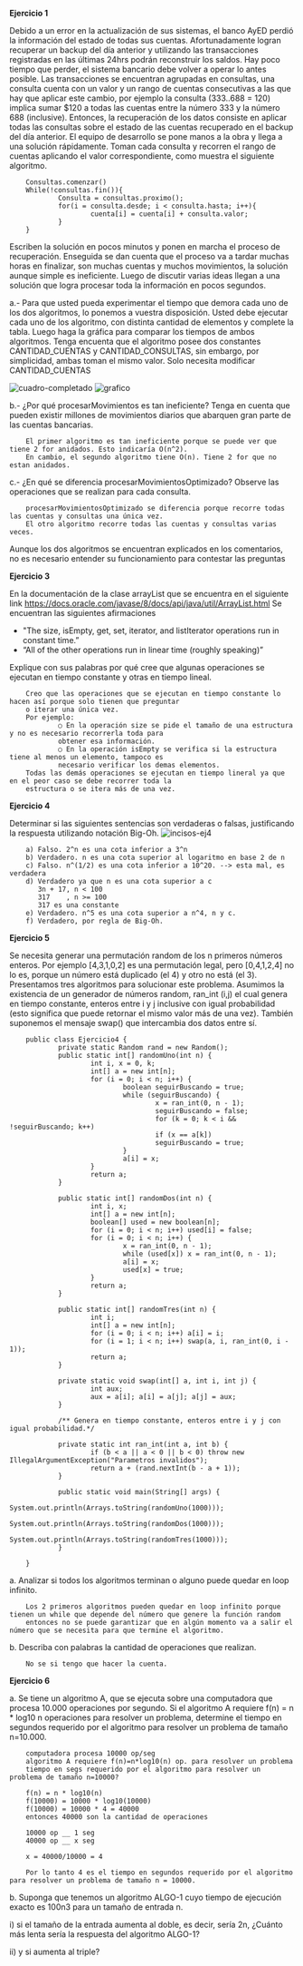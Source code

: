 **Ejercicio 1**

Debido a un error en la actualización de sus sistemas, el banco AyED perdió la información del
estado de todas sus cuentas. Afortunadamente logran recuperar un backup del día anterior y
utilizando las transacciones registradas en las últimas 24hrs podrán reconstruir los saldos. Hay poco
tiempo que perder, el sistema bancario debe volver a operar lo antes posible.
Las transacciones se encuentran agrupadas en consultas, una consulta cuenta con un valor y un
rango de cuentas consecutivas a las que hay que aplicar este cambio, por ejemplo la consulta
(333..688 = 120) implica sumar $120 a todas las cuentas entre la número 333 y la número 688
(inclusive). Entonces, la recuperación de los datos consiste en aplicar todas las consultas sobre el
estado de las cuentas recuperado en el backup del día anterior.
El equipo de desarrollo se pone manos a la obra y llega a una solución rápidamente. Toman cada
consulta y recorren el rango de cuentas aplicando el valor correspondiente, como muestra el
siguiente algoritmo.

        Consultas.comenzar()
        While(!consultas.fin()){
                Consulta = consultas.proximo();
                for(i = consulta.desde; i < consulta.hasta; i++){
                        cuenta[i] = cuenta[i] + consulta.valor;
                }
        }

Escriben la solución en pocos minutos y ponen en marcha el proceso de recuperación. Enseguida se
dan cuenta que el proceso va a tardar muchas horas en finalizar, son muchas cuentas y muchos
movimientos, la solución aunque simple es ineficiente. Luego de discutir varias ideas llegan a una
solución que logra procesar toda la información en pocos segundos.

a.- Para que usted pueda experimentar el tiempo que demora cada uno de los dos algoritmos, lo
ponemos a vuestra disposición. Usted debe ejecutar cada uno de los algoritmo, con distinta cantidad
de elementos y complete la tabla. Luego haga la gráfica para comparar los tiempos de ambos
algoritmos. Tenga encuenta que el algoritmo posee dos constantes CANTIDAD_CUENTAS y
CANTIDAD_CONSULTAS, sin embargo, por simplicidad, ambas toman el mismo valor. Solo necesita
modificar CANTIDAD_CUENTAS 

![cuadro-completado](https://github.com/annecchiniv/informatica-unlp/blob/master/2DO%20A%C3%91O/AYED%20REDICTADO%202020/TE/cuadro-ej1.jpg?raw=true)
![grafico](https://github.com/annecchiniv/informatica-unlp/blob/master/2DO%20A%C3%91O/AYED%20REDICTADO%202020/TE/grafico-ej1.jpg?raw=true)

b.- ¿Por qué procesarMovimientos es tan ineficiente? Tenga en cuenta que pueden existir millones
de movimientos diarios que abarquen gran parte de las cuentas bancarias.

        El primer algoritmo es tan ineficiente porque se puede ver que tiene 2 for anidados. Esto indicaría O(n^2).
        En cambio, el segundo algoritmo tiene O(n). Tiene 2 for que no estan anidados. 

c.- ¿En qué se diferencia procesarMovimientosOptimizado? Observe las operaciones que se
realizan para cada consulta.

        procesarMovimientosOptimizado se diferencia porque recorre todas las cuentas y consultas una única vez.
        El otro algoritmo recorre todas las cuentas y consultas varias veces. 

Aunque los dos algoritmos se encuentran explicados en los comentarios, no es necesario entender
su funcionamiento para contestar las preguntas

**Ejercicio 3**

En la documentación de la clase arrayList que se encuentra en el siguiente link
https://docs.oracle.com/javase/8/docs/api/java/util/ArrayList.html
Se encuentran las siguientes afirmaciones
* "The size, isEmpty, get, set, iterator, and listIterator operations run in constant time.”
* “All of the other operations run in linear time (roughly speaking)”

Explique con sus palabras por qué cree que algunas operaciones se ejecutan en tiempo constante y otras en tiempo lineal.

        Creo que las operaciones que se ejecutan en tiempo constante lo hacen así porque solo tienen que preguntar 
        o iterar una única vez. 
        Por ejemplo:
                ○ En la operación size se pide el tamaño de una estructura y no es necesario recorrerla toda para 
                obtener esa información.
                ○ En la operación isEmpty se verifica si la estructura tiene al menos un elemento, tampoco es 
                necesario verificar los demas elementos. 
        Todas las demás operaciones se ejecutan en tiempo lineral ya que en el peor caso se debe recorrer toda la 
        estructura o se itera más de una vez.
        
**Ejercicio 4**

Determinar si las siguientes sentencias son verdaderas o falsas, justificando la respuesta
utilizando notación Big-Oh.
![incisos-ej4](https://github.com/annecchiniv/informatica-unlp/blob/master/2DO%20A%C3%91O/AYED%20REDICTADO%202020/TE/incisos-ej4.jpg?raw=true)

        a) Falso. 2^n es una cota inferior a 3^n
        b) Verdadero. n es una cota superior al logaritmo en base 2 de n
        c) Falso. n^(1/2) es una cota inferior a 10^20. --> esta mal, es verdadera
        d) Verdadero ya que n es una cota superior a c
           3n + 17, n < 100
           317    , n >= 100 
           317 es una constante
        e) Verdadero. n^5 es una cota superior a n^4, n y c.
        f) Verdadero, por regla de Big-Oh.
        
**Ejercicio 5**

Se necesita generar una permutación random de los n primeros números enteros. Por ejemplo [4,3,1,0,2] es una 
permutación legal, pero [0,4,1,2,4] no lo es, porque un número está duplicado (el 4) y otro no está (el 3). 
Presentamos tres algoritmos para solucionar este problema. Asumimos la existencia de un generador de números random, 
ran_int (i,j) el cual genera en tiempo constante, enteros entre i y j inclusive con igual probabilidad 
(esto significa que puede retornar el mismo valor más de una vez). 
También suponemos el mensaje swap() que intercambia dos datos entre sí. 

        public class Ejercicio4 {
                private static Random rand = new Random();
                public static int[] randomUno(int n) {
                        int i, x = 0, k;
                        int[] a = new int[n];
                        for (i = 0; i < n; i++) {
                                boolean seguirBuscando = true;
                                while (seguirBuscando) {
                                        x = ran_int(0, n - 1);
                                        seguirBuscando = false;
                                        for (k = 0; k < i && !seguirBuscando; k++)
                                        if (x == a[k])
                                        seguirBuscando = true;
                                }
                                a[i] = x;
                        }
                        return a;
                }
                
                public static int[] randomDos(int n) {
                        int i, x;
                        int[] a = new int[n];
                        boolean[] used = new boolean[n];
                        for (i = 0; i < n; i++) used[i] = false;
                        for (i = 0; i < n; i++) {
                                x = ran_int(0, n - 1);
                                while (used[x]) x = ran_int(0, n - 1);
                                a[i] = x;
                                used[x] = true;
                        }
                        return a;
                }
                
                public static int[] randomTres(int n) {
                        int i;
                        int[] a = new int[n];
                        for (i = 0; i < n; i++) a[i] = i;
                        for (i = 1; i < n; i++) swap(a, i, ran_int(0, i - 1));
                        return a;
                }
                
                private static void swap(int[] a, int i, int j) {
                        int aux;
                        aux = a[i]; a[i] = a[j]; a[j] = aux;
                }
                
                /** Genera en tiempo constante, enteros entre i y j con igual probabilidad.*/
                
                private static int ran_int(int a, int b) {
                        if (b < a || a < 0 || b < 0) throw new IllegalArgumentException("Parametros invalidos");
                        return a + (rand.nextInt(b - a + 1));
                }
                
                public static void main(String[] args) {
                        System.out.println(Arrays.toString(randomUno(1000)));
                        System.out.println(Arrays.toString(randomDos(1000)));
                        System.out.println(Arrays.toString(randomTres(1000)));
                }
               
        }

a. Analizar si todos los algoritmos terminan o alguno puede quedar en loop infinito.

        Los 2 primeros algoritmos pueden quedar en loop infinito porque tienen un while que depende del número que genere la función random
        entonces no se puede garantizar que en algún momento va a salir el número que se necesita para que termine el algoritmo. 

b. Describa con palabras la cantidad de operaciones que realizan. 

        No se si tengo que hacer la cuenta.

**Ejercicio 6**

a. Se tiene un algoritmo A, que se ejecuta sobre una computadora que procesa 10.000 operaciones
por segundo. Si el algoritmo A requiere f(n) = n * log10 n operaciones para resolver un problema,
determine el tiempo en segundos requerido por el algoritmo para resolver un problema de tamaño
n=10.000.

        computadora procesa 10000 op/seg
        algoritmo A requiere f(n)=n*log10(n) op. para resolver un problema
        tiempo en segs requerido por el algoritmo para resolver un problema de tamaño n=10000?
        
        f(n) = n * log10(n)
        f(10000) = 10000 * log10(10000)
        f(10000) = 10000 * 4 = 40000 
        entonces 40000 son la cantidad de operaciones
        
        10000 op __ 1 seg
        40000 op __ x seg
        
        x = 40000/10000 = 4 
        
        Por lo tanto 4 es el tiempo en segundos requerido por el algoritmo para resolver un problema de tamaño n = 10000.

b. Suponga que tenemos un algoritmo ALGO-1 cuyo tiempo de ejecución exacto es 100n3
 para un tamaño de entrada n.
 
i) si el tamaño de la entrada aumenta al doble, es decir, sería 2n, ¿Cuánto más lenta sería la
respuesta del algoritmo ALGO-1?

ii) y si aumenta al triple?



           

